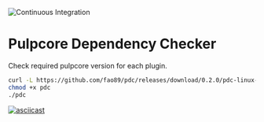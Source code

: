 ![Continuous Integration](https://github.com/fao89/pdc/workflows/Continuous%20Integration/badge.svg)

# Pulpcore Dependency Checker

Check required pulpcore version for each plugin.

```bash
curl -L https://github.com/fao89/pdc/releases/download/0.2.0/pdc-linux-amd64 -o pdc
chmod +x pdc
./pdc
```

[![asciicast](https://asciinema.org/a/334580.svg)](https://asciinema.org/a/334580)
